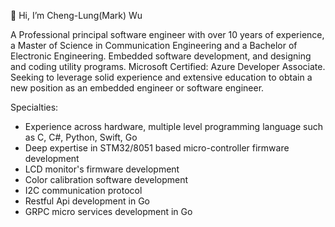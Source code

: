 👋 Hi, I’m Cheng-Lung(Mark) Wu

A Professional principal software engineer with over 10 years of experience, a Master of Science in Communication Engineering and a Bachelor of Electronic Engineering. Embedded software development, and designing and coding utility programs. Microsoft Certified: Azure Developer Associate. Seeking to leverage solid experience and extensive education to obtain a new position as an embedded engineer or software engineer.

Specialties:
* Experience across hardware, multiple level programming language such as C, C#, Python, Swift, Go
* Deep expertise in STM32/8051 based micro-controller firmware development
* LCD monitor's firmware development
* Color calibration software development
* I2C communication protocol
* Restful Api development in Go
* GRPC micro services development in Go
